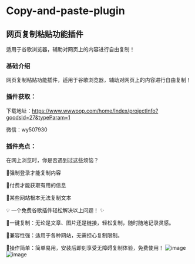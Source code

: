 # Copy-and-paste-plugin
## 网页复制粘贴功能插件
适用于谷歌浏览器，辅助对网页上的内容进行自由复制！

### 基础介绍
网页复制粘贴功能插件，适用于谷歌浏览器，辅助对网页上的内容进行自由复制！

### 插件获取：
下载地址：https://www.wwwoop.com/home/Index/projectInfo?goodsId=27&typeParam=1

微信：wy507930

### 插件亮点：
在网上浏览时，你是否遇到过这些烦恼？

强制登录才能复制内容

付费才能获取有用的信息

某些网站根本无法复制文本

💡 一个免费谷歌插件轻松解决以上问题！ ✨

一键复制：无论是文章、图片还是链接，轻松复制，随时随地记录灵感。

兼容性强：适用于各种网站，无需担心复制限制。

操作简单：简单易用，安装后即刻享受无障碍复制体验，免费使用！
![image](https://github.com/user-attachments/assets/acdd4375-3beb-45f3-9651-4919e65b95ea)
![image](https://github.com/user-attachments/assets/e7147bf3-5dce-44f4-81d3-110008a915cb)
